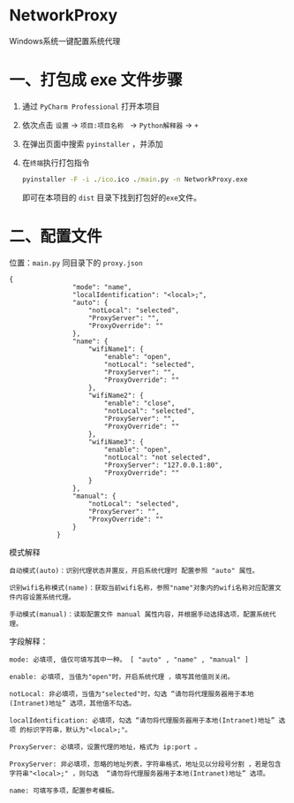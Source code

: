 # NetworkProxy
Windows系统一键配置系统代理

# 一、打包成 exe 文件步骤

1. 通过 `PyCharm Professional` 打开本项目

2. 依次点击 `设置` -> `项目:项目名称 ` -> `Python解释器` -> `+`

3. 在弹出页面中搜索 `pyinstaller` ，并添加

4. 在`终端`执行打包指令

   ```cmd
   pyinstaller -F -i ./ico.ico ./main.py -n NetworkProxy.exe
   ```

   即可在本项目的 `dist` 目录下找到打包好的`exe`文件。

# 二、配置文件

位置：`main.py` 同目录下的 `proxy.json`

```
{
                "mode": "name",
                "localIdentification": "<local>;",
                "auto": {
                    "notLocal": "selected",
                    "ProxyServer": "",
                    "ProxyOverride": ""
                },
                "name": {
                    "wifiName1": {
                        "enable": "open",
                        "notLocal": "selected",
                        "ProxyServer": "",
                        "ProxyOverride": ""
                    },
                    "wifiName2": {
                        "enable": "close",
                        "notLocal": "selected",
                        "ProxyServer": "",
                        "ProxyOverride": ""
                    },
                    "wifiName3": {
                        "enable": "open",
                        "notLocal": "not selected",
                        "ProxyServer": "127.0.0.1:80",
                        "ProxyOverride": ""
                    }
                },
                "manual": {
                    "notLocal": "selected",
                    "ProxyServer": "",
                    "ProxyOverride": ""
                }
            }
```

模式解释

```
自动模式(auto)：识别代理状态并置反，开启系统代理时 配置参照 "auto" 属性。

识别wifi名称模式(name)：获取当前wifi名称，参照"name"对象内的wifi名称对应配置文件内容设置系统代理。

手动模式(manual)：读取配置文件 manual 属性内容，并根据手动选择选项，配置系统代理。
```



字段解释：

```
mode: 必填项, 值仅可填写其中一种。 [ "auto" , "name" , "manual" ]

enable: 必填项, 当值为"open"时，开启系统代理 ，填写其他值则关闭。

notLocal: 非必填项，当值为"selected"时，勾选 “请勿将代理服务器用于本地(Intranet)地址” 选项，其他值不勾选。

localIdentification: 必填项，勾选 “请勿将代理服务器用于本地(Intranet)地址” 选项 的标识字符串，默认为"<local>;"。

ProxyServer: 必填项，设置代理的地址，格式为 ip:port 。

ProxyServer: 非必填项，忽略的地址列表，字符串格式，地址见以分段号分割 ，若是包含字符串"<local>;" ，则勾选  “请勿将代理服务器用于本地(Intranet)地址” 选项。

name: 可填写多项，配置参考模板。
```


